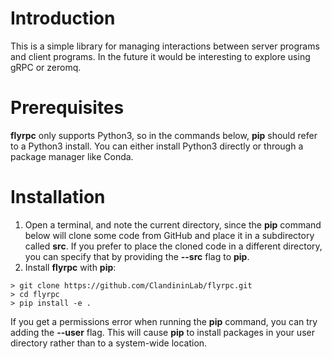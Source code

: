 # Introduction

This is a simple library for managing interactions between server programs and client programs.  In the future it would be interesting to explore using gRPC or zeromq.

# Prerequisites

**flyrpc** only supports Python3, so in the commands below, **pip** should refer to a Python3 install.  You can either install Python3 directly or through a package manager like Conda.

# Installation

1. Open a terminal, and note the current directory, since the **pip** command below will clone some code from GitHub and place it in a subdirectory called **src**.  If you prefer to place the cloned code in a different directory, you can specify that by providing the **--src** flag to **pip**.
2. Install **flyrpc** with **pip**:
```shell
> git clone https://github.com/ClandininLab/flyrpc.git
> cd flyrpc
> pip install -e .
```

If you get a permissions error when running the **pip** command, you can try adding the **--user** flag.  This will cause **pip** to install packages in your user directory rather than to a system-wide location.
